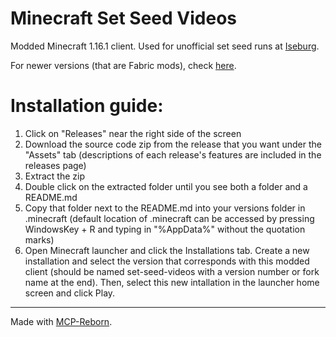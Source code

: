 # Minecraft Set Seed Videos

Modded Minecraft 1.16.1 client. Used for unofficial set seed runs at [Iseburg](https://www.youtube.com/channel/UCeCT_BJS_o2avWBNiXxEk2w).

For newer versions (that are Fabric mods), check [here](https://github.com/AnonymousRand/Set-Seed-Videos-Mod-Fabric).

# Installation guide:

1. Click on "Releases" near the right side of the screen
2. Download the source code zip from the release that you want under the "Assets" tab (descriptions of each release's features are included in the releases page)
3. Extract the zip
4. Double click on the extracted folder until you see both a folder and a README.md
5. Copy that folder next to the README.md into your versions folder in .minecraft (default location of .minecraft can be accessed by pressing WindowsKey + R and typing in "%AppData%" without the quotation marks)
6. Open Minecraft launcher and click the Installations tab. Create a new installation and select the version that corresponds with this modded client (should be named set-seed-videos with a version number or fork name at the end). Then, select this new intallation in the launcher home screen and click Play.

---

Made with [MCP-Reborn](https://github.com/Hexeption/MCP-Reborn).
